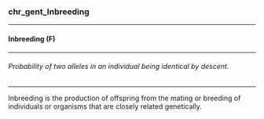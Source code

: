 ### chr_gent_Inbreeding



------
#### Inbreeding (F)



------
###### Probability of two alleles in an individual being identical by descent.



------
Inbreeding is the production of offspring from the mating or breeding of individuals or organisms that are closely related genetically.